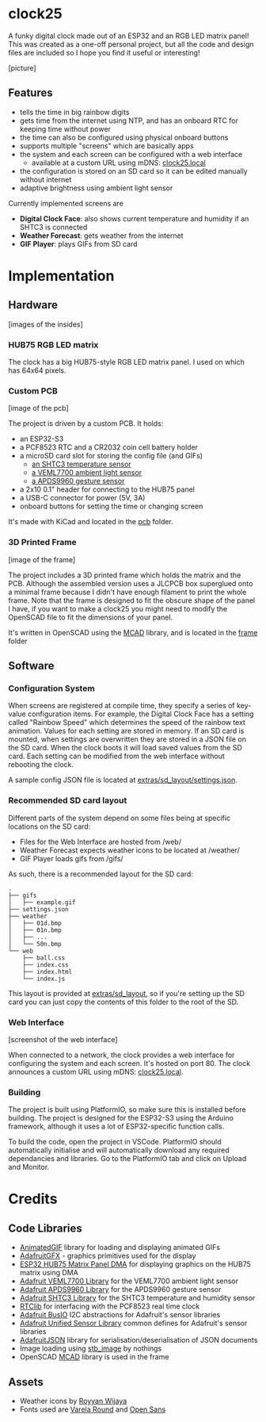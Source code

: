 # clock25
A funky digital clock made out of an ESP32 and an RGB LED matrix panel!  This was created as a one-off personal project, but all the code and design files are included so I hope you find it useful or interesting!

[picture]

## Features
- tells the time in big rainbow digits
- gets time from the internet using NTP, and has an onboard RTC for keeping time without power
- the time can also be configured using physical onboard buttons 
- supports multiple "screens" which are basically apps
- the system and each screen can be configured with a web interface
    - available at a custom URL using mDNS: [clock25.local](http://clock25.local)
- the configuration is stored on an SD card so it can be edited manually without internet 
- adaptive brightness using ambient light sensor

Currently implemented screens are
- **Digital Clock Face**: also shows current temperature and humidity if an SHTC3 is connected
- **Weather Forecast**: gets weather from the internet
- **GIF Player**:  plays GIFs from SD card

# Implementation
## Hardware
[images of the insides]

### HUB75 RGB LED matrix
The clock has a big HUB75-style RGB LED matrix panel.  I used on which has 64x64 pixels.

### Custom PCB
[image of the pcb]

The project is driven by a custom PCB.  It holds:
- an ESP32-S3
- a PCF8523 RTC and a CR2032 coin cell battery holder
- a microSD card slot for storing the config file (and GIFs)
    - [an SHTC3 temperature sensor](https://www.adafruit.com/product/4636)
    - [a VEML7700 ambient light sensor](https://www.adafruit.com/product/4162)
    - [a APDS9960 gesture sensor](https://www.adafruit.com/product/3595)
- a 2x10 0.1" header for connecting to the HUB75 panel
- a USB-C connector for power (5V, 3A)
- onboard buttons for setting the time or changing screen

It's made with KiCad and located in the [pcb](./pcb/) folder.

### 3D Printed Frame
[image of the frame]

The project includes a 3D printed frame which holds the matrix and the PCB.  Although the assembled version uses a JLCPCB box superglued onto a minimal frame because I didn't have enough filament to print the whole frame.  Note that the frame is designed to fit the obscure shape of the panel I have, if you want to make a clock25 you might need to modify the OpenSCAD file to fit the dimensions of your panel.

It's written in OpenSCAD using the [MCAD](https://github.com/openscad/MCAD) library, and is located in the [frame](./frame/) folder

## Software
### Configuration System
When screens are registered at compile time, they specify a series of key-value configuration items.  For example, the Digital Clock Face has a setting called "Rainbow Speed" which determines the speed of the rainbow text animation.  Values for each setting are stored in memory.  If an SD card is mounted, when settings are overwritten they are stored in a JSON file on the SD card.  When the clock boots it will load saved values from the SD card.  Each setting can be modified from the web interface without rebooting the clock.

A sample config JSON file is located at [extras/sd_layout/settings.json](extras/sd_layout/settings.json).

### Recommended SD card layout
Different parts of the system depend on some files being at specific locations on the SD card:
- Files for the Web Interface are hosted from /web/
- Weather Forecast expects weather icons to be located at /weather/
- GIF Player loads gifs from /gifs/

As such, there is a recommended layout for the SD card:

```plain
.
├── gifs
│   ├── example.gif
├── settings.json
├── weather
│   ├── 01d.bmp
│   ├── 01n.bmp
│   ├── ...
│   └── 50n.bmp
└── web
    ├── ball.css
    ├── index.css
    ├── index.html
    └── index.js
```

This layout is provided at [extras/sd_layout](extras/sd_layout/), so if you're setting up the SD card you can just copy the contents of this folder to the root of the SD.

### Web Interface
[screenshot of the web interface]

When connected to a network, the clock provides a web interface for configuring the system and each screen.  It's hosted on port 80.  The clock announces a custom URL using mDNS: [clock25.local](http://clock25.local).

### Building
The project is built using PlatformIO, so make sure this is installed before building.  The project is designed for the ESP32-S3 using the Arduino framework, although it uses a lot of ESP32-specific function calls.

To build the code, open the project in VSCode.  PlatformIO should automatically initialise and will automatically download any required dependancies and libraries.  Go to the PlatformIO tab and click on Upload and Monitor.

# Credits
## Code Libraries
- [AnimatedGIF](https://github.com/bitbank2/AnimatedGIF) library for loading and displaying animated GIFs
- [AdafruitGFX](https://github.com/adafruit/Adafruit-GFX-Library) - graphics primitives used for the display
- [ESP32 HUB75 Matrix Panel DMA](https://github.com/mrcodetastic/ESP32-HUB75-MatrixPanel-DMA) for displaying graphics on the HUB75 matrix using DMA
- [Adafruit VEML7700 Library](https://github.com/adafruit/Adafruit_VEML7700) for the VEML7700 ambient light sensor
- [Adafruit APDS9960 Library](https://github.com/adafruit/Adafruit_APDS9960) for the APDS9960 gesture sensor
- [Adafruit SHTC3 Library](https://github.com/adafruit/Adafruit_SHTC3) for the SHTC3 temperature and humidity sensor
- [RTClib](https://github.com/adafruit/RTClib) for interfacing with the PCF8523 real time clock
- [Adafruit BusIO](https://github.com/adafruit/Adafruit_BusIO) I2C abstractions for Adafruit's sensor libraries
- [Adafruit Unified Sensor Library](https://github.com/adafruit/Adafruit_Sensor) common defines for Adafruit's sensor libraries
- [AdafruitJSON](https://github.com/bblanchon/ArduinoJson) library for serialisation/deserialisation of JSON documents
- Image loading using [stb_image](https://github.com/nothings/stb/blob/master/stb_image.h) by nothings
- OpenSCAD [MCAD](https://github.com/openscad/MCAD) library is used in the frame

## Assets
- Weather icons by [Royyan Wijaya](https://www.flaticon.com/packs/weather-1050)
- Fonts used are [Varela Round](https://fonts.google.com/specimen/Varela+Round) and [Open Sans](https://fonts.google.com/specimen/Open+Sans?query=open+sans)